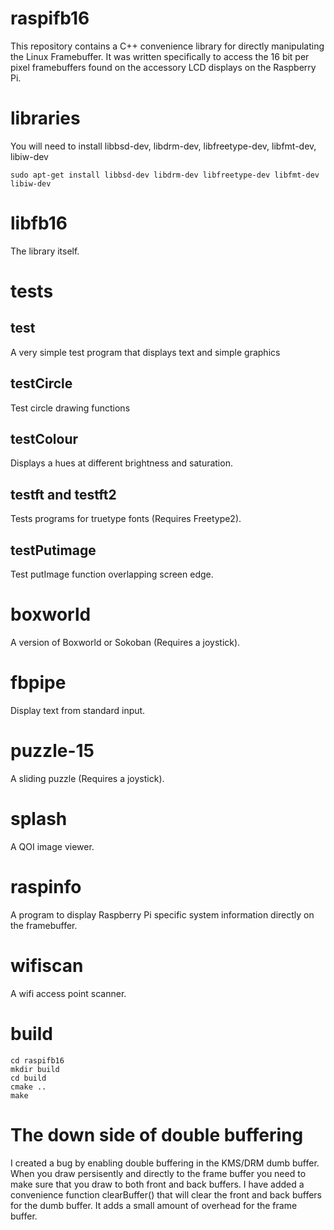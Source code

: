 # raspifb16
This repository contains a C++ convenience library for directly manipulating
the Linux Framebuffer. It was written specifically to access the 16 bit per
pixel framebuffers found on the accessory LCD displays on the Raspberry Pi.

# libraries

You will need to install libbsd-dev, libdrm-dev, libfreetype-dev, libfmt-dev, libiw-dev

	sudo apt-get install libbsd-dev libdrm-dev libfreetype-dev libfmt-dev libiw-dev

# libfb16
The library itself.

# tests
## test
A very simple test program that displays text and simple graphics

## testCircle
Test circle drawing functions

## testColour
Displays a hues at different brightness and saturation.

## testft and testft2
Tests programs for truetype fonts (Requires Freetype2).

## testPutimage
Test putImage function overlapping screen edge.

# boxworld
A version of Boxworld or Sokoban (Requires a joystick).

# fbpipe
Display text from standard input.

# puzzle-15
A sliding puzzle (Requires a joystick).

# splash
A QOI image viewer.

# raspinfo
A program to display Raspberry Pi specific system information directly on
the framebuffer.

# wifiscan
A wifi access point scanner.

# build

	cd raspifb16
	mkdir build
	cd build
	cmake ..
	make

# The down side of double buffering

I created a bug by enabling double buffering in the KMS/DRM dumb buffer. When you draw persisently and directly to the frame buffer you need to make sure that you draw to both front and back buffers. I have added a convenience function clearBuffer() that will clear the front and back buffers for the dumb buffer. It adds a small amount of overhead for the frame buffer.
